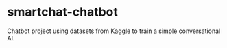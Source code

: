 # smartchat-chatbot
Chatbot project using datasets from Kaggle to train a simple conversational AI.
